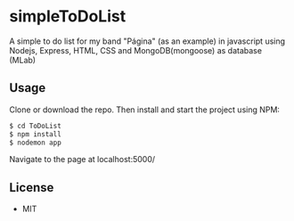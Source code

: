 # simpleToDoList

A simple to do list for my band "Página" (as an example) in javascript using Nodejs, Express, HTML, CSS and MongoDB(mongoose) as database (MLab) 

## Usage

Clone or download the repo.
Then install and start the project using NPM:

```sh
$ cd ToDoList
$ npm install
$ nodemon app
```

Navigate to the page at localhost:5000/

## License
- MIT

